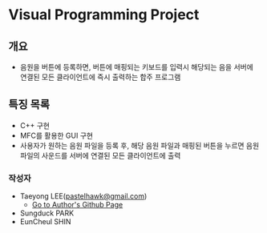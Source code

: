 # Visual Programming Project

## 개요
-  음원을 버튼에 등록하면, 버튼에 매핑되는 키보드를 입력시 해당되는 음을 서버에 연결된 모든 클라이언트에 즉시 출력하는 합주 프로그램

## 특징 목록
- C++ 구현
- MFC를 활용한 GUI 구현
- 사용자가 원하는 음원 파일을 등록 후, 해당 음원 파일과 매핑된 버튼을 누르면 음원 파일의 사운드를 서버에 연결된 모든 클라이언트에 출력



### 작성자
- Taeyong LEE(pastelhawk@gmail.com)
  - [Go to Author's Github Page](https://github.com/yongjjang)
- Sungduck PARK
- EunCheul SHIN

